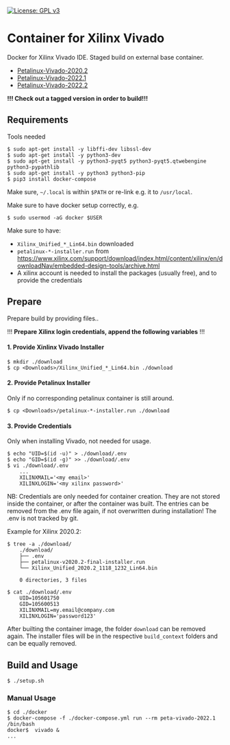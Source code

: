 [![License: GPL v3](https://img.shields.io/badge/License-GPL%20v3-blue.svg)](https://www.gnu.org/licenses/gpl-3.0.html)

# Container for Xilinx Vivado

Docker for Xilinx Vivado IDE. Staged build on external base container.  

- [Petalinux-Vivado-2020.2](https://github.com/Rubusch/docker__peta-vivado/tree/xilinx-2020.2)
- [Petalinux-Vivado-2022.1](https://github.com/Rubusch/docker__peta-vivado/tree/xilinx-2022.1)
- [Petalinux-Vivado-2022.2](https://github.com/Rubusch/docker__peta-vivado/tree/xilinx-2022.2)

**!!! Check out a tagged version in order to build!!!**


## Requirements

Tools needed  

```
$ sudo apt-get install -y libffi-dev libssl-dev
$ sudo apt-get install -y python3-dev
$ sudo apt-get install -y python3-pyqt5 python3-pyqt5.qtwebengine python3-pypathlib
$ sudo apt-get install -y python3 python3-pip
$ pip3 install docker-compose
```
Make sure, ``~/.local`` is within ``$PATH`` or re-link e.g. it to ``/usr/local``.  

Make sure to have docker setup correctly, e.g.  
```
$ sudo usermod -aG docker $USER
```

Make sure to have:  
  - ``Xilinx_Unified_*_Lin64.bin`` downloaded
  - ``petalinux-*-installer.run`` from https://www.xilinx.com/support/download/index.html/content/xilinx/en/downloadNav/embedded-design-tools/archive.html
  - A xilinx account is needed to install the packages (usually free), and to provide the credentials


## Prepare

Prepare build by providing files..  

!!! **Prepare Xilinx login credentials, append the following variables** !!!  


#### 1. Provide Xinlinx Vivado Installer

```
$ mkdir ./download
$ cp <Downloads>/Xilinx_Unified_*_Lin64.bin ./download
```

#### 2. Provide Petalinux Installer

Only if no corresponding petalinux container is still around.  

```
$ cp <Downloads>/petalinux-*-installer.run ./download
```

#### 3. Provide Credentials

Only when installing Vivado, not needed for usage.  

```
$ echo "UID=$(id -u)" > ./download/.env
$ echo "GID=$(id -g)" >> ./download/.env
$ vi ./download/.env
    ...
    XILINXMAIL='<my email>'
    XILINXLOGIN='<my xilinx password>'
```
NB: Credentials are only needed for container creation. They are not stored
inside the container, or after the container was built. The entries can be
removed from the .env file again, if not overwritten during installation!
The .env is not tracked by git.  

Example for Xilinx 2020.2:  
```
$ tree -a ./download/
    ./download/
    ├── .env
    ├── petalinux-v2020.2-final-installer.run
    └── Xilinx_Unified_2020.2_1118_1232_Lin64.bin

    0 directories, 3 files

$ cat ./download/.env
    UID=105601750
    GID=105600513
    XILINXMAIL=my.email@company.com
    XILINXLOGIN='password123'
```
After builting the container image, the folder `download` can be removed again. The installer files will be in the respective `build_context` folders and can be equally removed.

## Build and Usage

```
$ ./setup.sh
```


### Manual Usage

```
$ cd ./docker
$ docker-compose -f ./docker-compose.yml run --rm peta-vivado-2022.1 /bin/bash
docker$  vivado &
...
```
